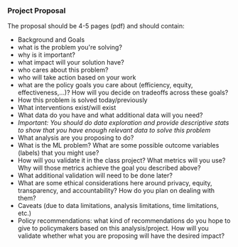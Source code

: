 ### Project Proposal
The proposal should be 4-5 pages (pdf) and should contain:

- Background and Goals
 - what is the problem you're solving?
 - why is it important?
 - what impact will your solution have?
 - who cares about this problem?
 - who will take action based on your work
 - what are the policy goals you care about (efficiency, equity, effectiveness,…)? How will you decide on tradeoffs across these goals?
- How this problem is solved today/previously
- What interventions exist/will exist
- What data do you have and what additional data will you need?
 - *Important: You should do data exploration and provide descriptive stats to show that you have enough relevant data to solve this problem*
- What analysis are you proposing to do?
 - What is the ML problem? What are some possible outcome variables (labels) that you might use?
- How will you validate it in the class project? What metrics will you use? Why will those metrics achieve the goal you described above?
- What additional validation will need to be done later?
- What are some ethical considerations here around privacy, equity, transparency, and accountability? How do you plan on dealing with them?
- Caveats (due to data limitations, analysis limitations, time limitations, etc.)
- Policy recommendations: what kind of recommendations do you hope to give to policymakers based on this analysis/project. How will you validate whether what you are proposing will have the desired impact?
 

